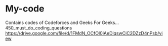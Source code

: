 # My-code
Contains codes of Codeforces and Geeks For Geeks...
450_must_do_coding_questions
https://drive.google.com/file/d/1FMdN_OCfOI0iAeDlqswCiC2DZzD4nPsb/view
